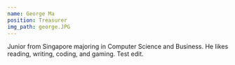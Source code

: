 ```yaml
---
name: George Ma
position: Treasurer
img_path: george.JPG
---
```

Junior from Singapore majoring in Computer Science and Business. He likes reading, writing, coding, and gaming. 
Test edit.

